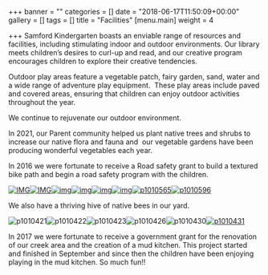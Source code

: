 +++
banner = ""
categories = []
date = "2018-06-17T11:50:09+00:00"
gallery = []
tags = []
title = "Facilities"
[menu.main]
weight = 4

+++
Samford Kindergarten boasts an enviable range of resources and facilities, including stimulating indoor and outdoor environments. Our library meets children’s desires to curl-up and read, and our creative program encourages children to explore their creative tendencies.

Outdoor play areas feature a vegetable patch, fairy garden, sand, water and a wide range of adventure play equipment.  These play areas include paved and covered areas, ensuring that children can enjoy outdoor activities throughout the year.

We continue to rejuvenate our outdoor environment.

In 2021, our Parent community helped us plant native trees and shrubs to increase our native flora and fauna and  our vegetable gardens have been producing wonderful vegetables each year.

In 2016 we were fortunate to receive a Road safety grant to build a textured bike path and begin a road safety program with the children.

[![IMG](https://www.samfordkindergarten.com.au/uploads/IMG_9917-300x225.jpg)](https://www.samfordkindergarten.com.au/uploads/IMG_9917.jpg)[![IMG](https://www.samfordkindergarten.com.au/uploads/IMG_9916-300x225.jpg)](https://www.samfordkindergarten.com.au/uploads/IMG_9916.jpg)[![img](https://www.samfordkindergarten.com.au/uploads/IMG_0313-300x225.jpg)](https://www.samfordkindergarten.com.au/uploads/IMG_0313.jpg)[![img](https://www.samfordkindergarten.com.au/uploads/IMG_0317-300x225.jpg)](https://www.samfordkindergarten.com.au/uploads/IMG_0317.jpg)[![img](https://www.samfordkindergarten.com.au/uploads/IMG_2879-300x225.jpg)](https://www.samfordkindergarten.com.au/uploads/IMG_2879.jpg)[![img](https://www.samfordkindergarten.com.au/uploads/IMG_2899-225x300.jpg)](https://www.samfordkindergarten.com.au/uploads/IMG_2899.jpg)[![p1010565](https://www.samfordkindergarten.com.au/uploads/P1010565-300x225.jpg)](https://www.samfordkindergarten.com.au/uploads/P1010565.jpg)[![p1010596](https://www.samfordkindergarten.com.au/uploads/P1010596-225x300.jpg)](https://www.samfordkindergarten.com.au/uploads/P1010596.jpg)

We also have a thriving hive of native bees in our yard.

![p1010421](https://www.samfordkindergarten.com.au/uploads/P1010421-300x225.jpg)![p1010422](https://www.samfordkindergarten.com.au/uploads/P1010422-300x225.jpg)![p1010423](https://www.samfordkindergarten.com.au/uploads/P1010423-300x225.jpg)![p1010426](https://www.samfordkindergarten.com.au/uploads/P1010426-300x225.jpg)![p1010430](https://www.samfordkindergarten.com.au/uploads/P1010430-300x225.jpg)[![p1010431](https://www.samfordkindergarten.com.au/uploads/P1010431-300x225.jpg)](https://www.samfordkindergarten.com.au/uploads/P1010431.jpg)

In 2017 we were fortunate to receive a government grant for the renovation of our creek area and the creation of a mud kitchen. This project started and finished in September and since then the children have been enjoying playing in the mud kitchen. So much fun!!